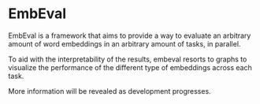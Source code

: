 # EmbEval

EmbEval is a framework that aims to provide a way to evaluate an arbitrary amount of word embeddings in an arbitrary amount of tasks, in parallel.

To aid with the interpretability of the results, embeval resorts to graphs to visualize the performance of the different type of embeddings across each task.

More information will be revealed as development progresses.
